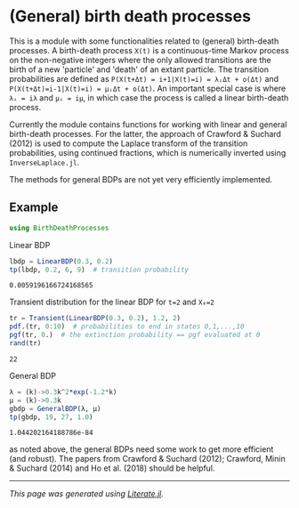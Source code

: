 # (General) birth death processes

This is a module with some functionalities related to (general) birth-death processes. A birth-death process `X(t)` is a continuous-time Markov process on the non-negative integers where the only allowed transitions are the birth of a new 'particle' and 'death' of an extant particle. The transition probabilities are defined as `P(X(t+Δt) = i+1|X(t)=i) = λᵢΔt + o(Δt)` and `P(X(t+Δt)=i-1|X(t)=i) = μᵢΔt + o(Δt)`. An important special case is where `λᵢ = iλ` and `μᵢ = iμ`, in which case the process is called a linear birth-death process.

Currently the module contains functions for working with linear and general birth-death processes. For the latter, the approach of Crawford & Suchard (2012) is used to compute the Laplace transform of the transition probabilities, using continued fractions, which is numerically inverted using `InverseLaplace.jl`.

The methods for general BDPs are not yet very efficiently implemented.

## Example

```julia
using BirthDeathProcesses
```

Linear BDP

```julia
lbdp = LinearBDP(0.3, 0.2)
tp(lbdp, 0.2, 6, 9)  # transition probability
```

```
0.0059196166724168565
```

Transient distribution for the linear BDP for `t=2` and `X₀=2`

```julia
tr = Transient(LinearBDP(0.3, 0.2), 1.2, 2)
pdf.(tr, 0:10)  # probabilities to end in states 0,1,...,10
pgf(tr, 0.)  # the extinction probability == pgf evaluated at 0
rand(tr)
```

```
22
```

General BDP

```julia
λ = (k)->0.3k^2*exp(-1.2*k)
μ = (k)->0.3k
gbdp = GeneralBDP(λ, μ)
tp(gbdp, 19, 27, 1.0)
```

```
1.044202164188786e-84
```

as noted above, the general BDPs need some work to get more efficient (and robust). The papers from Crawford & Suchard (2012); Crawford, Minin & Suchard (2014) and Ho et al. (2018) should be helpful.

---

*This page was generated using [Literate.jl](https://github.com/fredrikekre/Literate.jl).*
